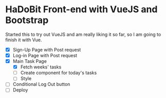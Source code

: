 # HaDoBit Front-end with VueJS and Bootstrap

Started this to try out VueJS and am really liking it so far, so I am going to finish it with Vue.

- [x] Sign-Up Page with Post request
- [x] Log-in Page with Post request
- [x] Main Task Page
  - [x] Fetch weeks' tasks
  - [ ] Create component for today's tasks
  - [ ] Style
- [ ] Conditional Log Out button
- [ ] Deploy
